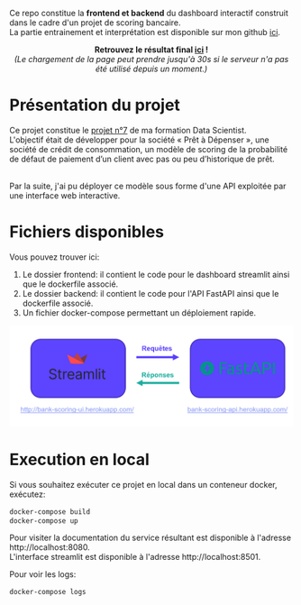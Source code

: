 Ce repo constitue la **frontend et backend** du dashboard interactif construit dans le cadre d'un projet de scoring bancaire. <br>
La partie entrainement et interprétation est disponible sur mon github [ici](https://github.com/MavielS/modele-de-scoring-bancaire). <br>

<p align='center';">
  <b>Retrouvez le résultat final
    <a href="https://bank-scoring-api.herokuapp.com/">ici</a> ! </br>
  </b>
  <i>(Le chargement de la page peut prendre jusqu'à 30s si le serveur n'a pas été utilisé depuis un moment.)</i>
</p> 


# Présentation du projet 

Ce projet constitue le [projet n°7](https://openclassrooms.com/fr/paths/164/projects/632/assignment) de ma formation Data Scientist. <br>
L'objectif était de développer pour la société « Prêt à Dépenser », une société de crédit de consommation, un modèle de scoring de la probabilité de défaut de paiement d’un client avec pas ou peu d’historique de prêt.<br> <br>

Par la suite, j'ai pu déployer ce modèle sous forme d'une API exploitée par une interface web interactive.

# Fichiers disponibles

Vous pouvez trouver ici:
1. Le dossier frontend: il contient le code pour le dashboard streamlit ainsi que le dockerfile associé.
2. Le dossier backend: il contient le code pour l'API FastAPI ainsi que le dockerfile associé.
3. Un fichier docker-compose permettant un déploiement rapide.

![alt text](https://github.com/MavielS/dashboard-bank-scoring/blob/main/archi.PNG)

# Execution en local

Si vous souhaitez exécuter ce projet en local dans un conteneur docker, exécutez:

    docker-compose build
    docker-compose up

Pour visiter la documentation du service résultant est disponible à l'adresse http://localhost:8080.  
L'interface streamlit est disponible à l'adresse  http://localhost:8501.

Pour voir les logs:

    docker-compose logs




